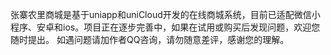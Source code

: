 张寨农里商城是基于uniapp和uniCloud开发的在线商城系统，目前已适配微信小程序、安卓和ios。项目正在逐步完善中，如果在试用或购买后发现问题，欢迎您随时提出。
如遇问题请加作者QQ咨询，请勿随意差评，感谢您的理解。